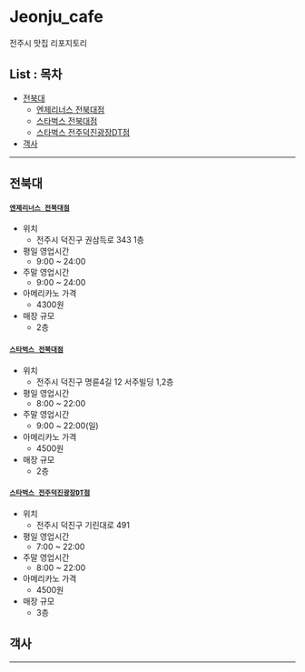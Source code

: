 Jeonju_cafe
===

전주시 맛집 리포지토리

List : 목차
---

- [전북대](#전북대)
   - [엔제리너스 전북대점](#엔제리너스-전북대점)
   - [스타벅스 전북대점](#스타벅스-전북대점)
   - [스타벅스 전주덕진광장DT점](#스타벅스-전주덕진광장DT점)
- [객사](#객사)


***

## 전북대

#### [`엔제리너스 전북대점`](https://place.map.kakao.com/1022650344)
- 위치
  - 전주시 덕진구 권삼득로 343 1층
- 평일 영업시간
  - 9:00 ~ 24:00
- 주말 영업시간
  - 9:00 ~ 24:00
- 아메리카노 가격
  - 4300원
- 매장 규모
  - 2층


#### [`스타벅스 전북대점`](https://place.map.kakao.com/17884786)
- 위치
  - 전주시 덕진구 명륜4길 12 서주빌딩 1,2층
- 평일 영업시간
  - 8:00 ~ 22:00
- 주말 영업시간
  - 9:00 ~ 22:00(일)
- 아메리카노 가격
  - 4500원
- 매장 규모
  - 2층


#### [`스타벅스 전주덕진광장DT점`](https://place.map.kakao.com/1641572994)
- 위치
  - 전주시 덕진구 기린대로 491
- 평일 영업시간
  - 7:00 ~ 22:00
- 주말 영업시간
  - 8:00 ~ 22:00
- 아메리카노 가격
  - 4500원
- 매장 규모
  - 3층



## 객사


***
